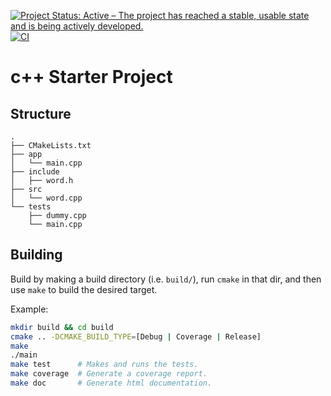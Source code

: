 [![Project Status: Active – The project has reached a stable, usable state and is being actively developed.](http://www.repostatus.org/badges/latest/active.svg)](http://www.repostatus.org/#active)
[![CI](https://github.com/sneddonlewis/cpp-starter/actions/workflows/ci.yml/badge.svg)](https://github.com/sneddonlewis/cpp-starter/actions/workflows/ci.yml)

# c++ Starter Project

## Structure
``` text
.
├── CMakeLists.txt
├── app
│   └── main.cpp
├── include
│   ├── word.h
├── src
│   └── word.cpp
└── tests
    ├── dummy.cpp
    └── main.cpp
```

## Building

Build by making a build directory (i.e. `build/`), run `cmake` in that dir, and then use `make` to build the desired target.

Example:

```bash
mkdir build && cd build
cmake .. -DCMAKE_BUILD_TYPE=[Debug | Coverage | Release]
make
./main
make test      # Makes and runs the tests.
make coverage  # Generate a coverage report.
make doc       # Generate html documentation.
```

